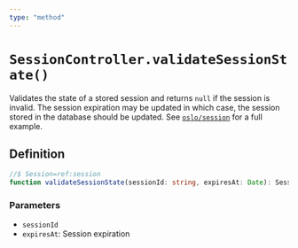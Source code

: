 ```yaml
---
type: "method"
---
```


# `SessionController.validateSessionState()`

Validates the state of a stored session and returns `null` if the session is invalid. The session expiration may be updated in which case, the session stored in the database should be updated. See [`oslo/session`](/reference/session) for a full example.

## Definition

```ts
//$ Session=ref:session
function validateSessionState(sessionId: string, expiresAt: Date): Session | null;
```

### Parameters

- `sessionId`
- `expiresAt`: Session expiration
